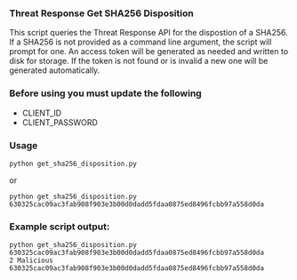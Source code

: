 ### Threat Response Get SHA256 Disposition

This script queries the Threat Response API for the dispostion of a SHA256. If a SHA256 is not provided as a command line argument, the script will prompt for one. An access token will be generated as needed and written to disk for storage. If the token is not found or is invalid a new one will be generated automatically.

### Before using you must update the following
- CLIENT_ID
- CLIENT_PASSWORD

### Usage
```
python get_sha256_disposition.py
```
or
```
python get_sha256_disposition.py 630325cac09ac3fab908f903e3b00d0dadd5fdaa0875ed8496fcbb97a558d0da
```

### Example script output:  
```
python get_sha256_disposition.py 630325cac09ac3fab908f903e3b00d0dadd5fdaa0875ed8496fcbb97a558d0da
2 Malicious 630325cac09ac3fab908f903e3b00d0dadd5fdaa0875ed8496fcbb97a558d0da
```
